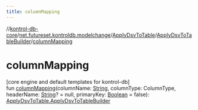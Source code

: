 ```yaml
---
title: columnMapping
---
```

//[kontrol-db-core](../../../../index.html)/[net.futureset.kontroldb.modelchange](../../index.html)/[ApplyDsvToTable](../index.html)/[ApplyDsvToTableBuilder](index.html)/[columnMapping](column-mapping.html)



# columnMapping



[core engine and default templates for kontrol-db]\
fun [columnMapping](column-mapping.html)(columnName: [String](https://kotlinlang.org/api/latest/jvm/stdlib/kotlin/-string/index.html), columnType: ColumnType, headerName: [String](https://kotlinlang.org/api/latest/jvm/stdlib/kotlin/-string/index.html)? = null, primaryKey: [Boolean](https://kotlinlang.org/api/latest/jvm/stdlib/kotlin/-boolean/index.html) = false): [ApplyDsvToTable.ApplyDsvToTableBuilder](index.html)





